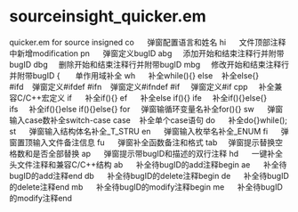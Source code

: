 # sourceinsight_quicker.em
quicker.em for source insigned
co      弹窗配置语言和姓名
hi      文件顶部注释中新增modification
pn      弹窗定义bugID
abg     添加开始和结束注释行并附带bugID
dbg     删除开始和结束注释行并附带bugID
mbg     修改开始和结束注释行并附带bugID
{       单作用域补全
wh      补全while(){}
else    补全else{}
#ifd    弹窗定义#ifdef
#ifn    弹窗定义#ifndef
#if     弹窗定义#if
cpp     补全兼容C/C++宏定义
if      补全if(){}
ef      补全else if(){}
ife     补全if(){}else{}
ifs     补全if(){}else if(){}else{}
for     弹窗输循环变量名补全for(){}
sw      弹窗输入case数补全switch-case
case    补全单个case语句
do      补全do{}while();
st      弹窗输入结构体名补全_T_STRU
en      弹窗输入枚举名补全_ENUM
fi      弹窗置顶输入文件备注信息
fu      弹窗补全函数备注和格式
tab     弹窗提示替换空格数和是否全部替换
ap      弹窗提示带bugID和描述的双行注释
hd      一键补全头文件注释和兼容C/C++结构
ab      补全待bugID的add注释begin
ae      补全待bugID的add注释end
db      补全待bugID的delete注释begin
de      补全待bugID的delete注释end
mb      补全待bugID的modify注释begin
me      补全待bugID的modify注释end